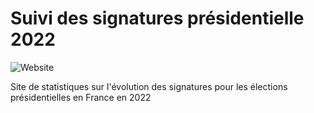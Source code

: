 # Suivi des signatures présidentielle 2022

![Website](https://img.shields.io/website?url=https%3A%2F%2Fvictorbnl.github.io%2Fsuivi-signatures-2022%2F%23per_candidate)

Site de statistiques sur l'évolution des signatures pour les élections présidentielles en France en 2022
